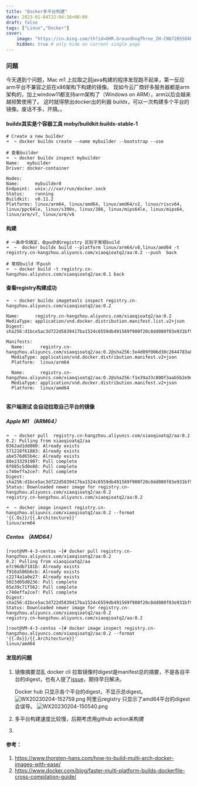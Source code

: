 ```yaml
---
title: "Docker多平台构建"
date: 2023-01-04T22:04:16+08:00
draft: false
tags: ["Linux","Docker"]
cover:
    image: "https://cn.bing.com/th?id=OHR.GroundhogThree_ZH-CN6720558481_1920x1080.jpg&rf=LaDigue_1920x1080.jpg&pid=hp"
    hidden: true # only hide on current single page
---
```

### 问题
今天遇到个问题，Mac m1 上拉取之前java构建的程序发现跑不起来，第一反应arm平台不兼容之前在x86架构下构建的镜像。
现如今云厂商好多服务器都是arm架构的，加上window11都支持arm架构了（Windows on ARM），arm以后会越来越频繁使用了。
这时就得祭出docker出的利器 buildx，可以一次构建多个平台的镜像。废话不多，开搞。。


####  buildx其实是个容器工具 moby/buildkit:buildx-stable-1
```
# Create a new builder
➜  ~ docker buildx create --name mybuilder --bootstrap --use

# 查看builder 
➜  ~ docker buildx inspect mybuilder
Name:   mybuilder
Driver: docker-container

Nodes:
Name:      mybuilder0
Endpoint:  unix:///var/run/docker.sock
Status:    running
Buildkit:  v0.11.2
Platforms: linux/arm64, linux/amd64, linux/amd64/v2, linux/riscv64, linux/ppc64le, linux/s390x, linux/386, linux/mips64le, linux/mips64, linux/arm/v7, linux/arm/v6
```

#### 构建

```
# 一条命令搞定，会pudh到registry 区别于常规build
➜  ~  docker buildx build --platform linux/arm64/v8,linux/amd64 -t registry.cn-hangzhou.aliyuncs.com/xiaoqioatq2/aa:0.2 --push  back

# 常规build 不push
➜  ~ docker build -t registry.cn-hangzhou.aliyuncs.com/xiaoqioatq2/aa:0.1 back
```

#### 查看registry构建成功

```
➜  ~ docker buildx imagetools inspect registry.cn-hangzhou.aliyuncs.com/xiaoqioatq2/aa:0.2

Name:      registry.cn-hangzhou.aliyuncs.com/xiaoqioatq2/aa:0.2
MediaType: application/vnd.docker.distribution.manifest.list.v2+json
Digest:    sha256:d1bce5ac3d722d5839417ba1524c6559db491569f900f20c8dd080f03e931bf9

Manifests:
  Name:      registry.cn-hangzhou.aliyuncs.com/xiaoqioatq2/aa:0.2@sha256:3e4d09f006d30c2644783a84abe99d22631930fb0a912bd291d4820d5eb328ac
  MediaType: application/vnd.docker.distribution.manifest.v2+json
  Platform:  linux/arm64

  Name:      registry.cn-hangzhou.aliyuncs.com/xiaoqioatq2/aa:0.2@sha256:f1e39a33c800f3aab5b2e9de497871ae1a5b3e1b918b57bd9724d2b795e8b49f
  MediaType: application/vnd.docker.distribution.manifest.v2+json
  Platform:  linux/amd64
  

```
#### 客户端测试 会自动拉取自己平台的镜像

##### Apple M1 （ARM64）
```
➜  ~ docker pull  registry.cn-hangzhou.aliyuncs.com/xiaoqioatq2/aa:0.2
0.2: Pulling from xiaoqioatq2/aa
0362ad1dd800: Already exists
571218f61883: Already exists
abe576d65b4c: Already exists
88e233291907: Pull complete
6f085c5d0e88: Pull complete
c740effa2ce7: Pull complete
Digest: sha256:d1bce5ac3d722d5839417ba1524c6559db491569f900f20c8dd080f03e931bf9
Status: Downloaded newer image for registry.cn-hangzhou.aliyuncs.com/xiaoqioatq2/aa:0.2
registry.cn-hangzhou.aliyuncs.com/xiaoqioatq2/aa:0.2

➜  ~ docker image inspect registry.cn-hangzhou.aliyuncs.com/xiaoqioatq2/aa:0.2 --format '{{.Os}}/{{.Architecture}}'
linux/arm64
```

##### Centos （AMD64）

```
[root@VM-4-3-centos ~]# docker pull registry.cn-hangzhou.aliyuncs.com/xiaoqioatq2/aa:0.2
0.2: Pulling from xiaoqioatq2/aa
e7c96db7181b: Already exists
f910a506b6cb: Already exists
c2274a1a0e27: Already exists
5023d05d0236: Pull complete
65e39c71f562: Pull complete
c740effa2ce7: Pull complete
Digest: sha256:d1bce5ac3d722d5839417ba1524c6559db491569f900f20c8dd080f03e931bf9
Status: Downloaded newer image for registry.cn-hangzhou.aliyuncs.com/xiaoqioatq2/aa:0.2
registry.cn-hangzhou.aliyuncs.com/xiaoqioatq2/aa:0.2

[root@VM-4-3-centos ~]# docker image inspect registry.cn-hangzhou.aliyuncs.com/xiaoqioatq2/aa:0.2 --format '{{.Os}}/{{.Architecture}}'
linux/amd64
```

#### 发现的问题
1. 镜像摘要混乱
   docker cli 拉取镜像时digest是manifest总的摘要，不是各自平台的digest，也有人提了[issue](https://github.com/docker/hub-feedback/issues/1925)，期待早日解决。
   
   Docker hub 只显示各个平台的digest，不显示总digest。
   ![WX20230204-152759.png](https://s2.loli.net/2023/02/04/K4qGaYjspwBmPnV.png)
   阿里云registry 只显示了amd64平台的digest 会误导。
   ![WX20230204-150540.png](https://s2.loli.net/2023/02/04/YDUH37KGRmN5cuV.png)

2. 多平台构建速度比较慢，后期考虑用github action来构建
3.




#### 参考：
1. https://www.thorsten-hans.com/how-to-build-multi-arch-docker-images-with-ease/
1. https://www.docker.com/blog/faster-multi-platform-builds-dockerfile-cross-compilation-guide/